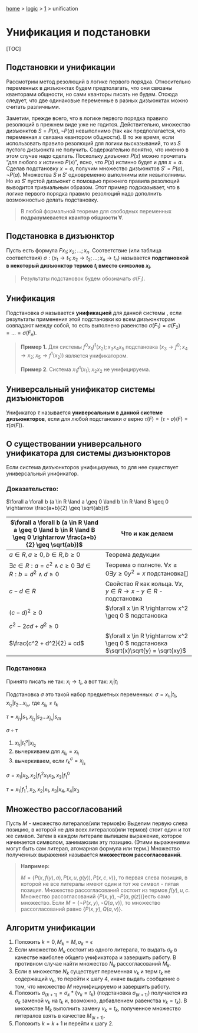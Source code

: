 <script type="text/x-mathjax-config">MathJax.Hub.Config({tex2jax: {inlineMath: [['$','$'], ['\(','\)']]}});</script><script src='https://cdnjs.cloudflare.com/ajax/libs/mathjax/2.7.5/MathJax.js?config=TeX-MML-AM_CHTML' async></script>

[home](../../../) > [logic](../../) > [1](../) > unification

# Унификация и подстановки

[TOC]

## Подстановки и унификации

Рассмотрим метод резолюций в логике первого порядка. Относительно переменных в дизъюнктах будем предполагать, что они связаны кванторами общности, но сами кванторы писать не будем. Отсюда следует, что две одинаковые переменные в разных дизъюнктах можно считать различными.

Заметим, прежде всего, что в логике первого порядка правило резолюций в прежнем виде уже не годится. Действительно, множество дизъюнктов $S = {P(x), \neg P(a)}$ невыполнимо (так как предполагается, что переменная $x$ связана квантором общности). В то же время, если использовать правило резолюций для логики высказываний, то из $S$ пустого дизъюнкта не получить. Содержательно понятно, что именно в этом случае надо сделать. Поскольку дизъюнкт $P(x)$ можно прочитать “для любого $x$ истинно $P(x)$”, ясно, что $P(x)$ истинно будет и для $x = a$. Сделав подстановку $х = a$, получим множество дизъюнктов $S'= {P(a), \neg P(a)}$. Множества $S$ и $S'$ одновременно выполнимы или невыполнимы. Но из $S'$ пустой дизъюнкт с помощью прежнего правила резолюций выводится тривиальным образом. Этот пример подсказывает, что в логике первого порядка правило резолюций надо дополнить возможностью делать подстановку.

> В любой формальной теореме для свободных переменных __подразумевается квантор общности $\forall$__.

## Подстановка в дизъюнктор

Пусть есть формула $F{x_1; x_2; ...; x_n}$. Соответствие (или таблица соответствия) $\sigma: (x_1 \rightarrow t_1; x_2 \rightarrow t_2; ...; x_n \rightarrow t_n)$ называется **подстановкой в некоторый дизъюнктор термов $t_i$ вместо символов $x_i$**.

> Результаты подстановок будем обозначать $\sigma(F_i)$. 

## Унификация

Подстановка $\sigma$ называется **унификацией** для данной системы , если результаты применения этой подстановки ко всем дизъюнкторам совпадают между собой, то есть выполнено равенство $\sigma(F_1)=\sigma(F_2)=...=\sigma(F_n)$. 

> **Пример 1.** Для системы ${f^0x_1f^1(x_2);x_3x_4x_5}$ подстановка $(x_3 \rightarrow f^0; x_4 \rightarrow x_2; x_5 \rightarrow f^1(x_2))$ является унификатором.
>
> **Пример 2**. Система ${x_1f^1(x_1);x_2x_2}$ не унифицируема.

## Универсальный унификатор системы дизъюнкторов

Унификатор $\tau$ называется **универсальным в данной системе дизъюнкторов**, если для любой подстановки $\sigma$ верно $\tau(F) = (\tau \circ \sigma)(F) = \tau(\sigma(F))$.

## О существовании универсального унификатора для системы дизъюнкторов

Если система дизъюнкторов унифицируема, то для нее существует универсальный унификатор.

### Доказательство:

$\forall a \forall b (a \in R \land a \geq 0 \land b \in R \land B \geq 0 \rightarrow \frac{a+b}{2} \geq \sqrt{ab})$

| $\forall a \forall b (a \in R \land a \geq 0 \land b \in R \land B \geq 0 \rightarrow \frac{a+b}{2} \geq \sqrt{ab})$ | Что и как делаем                                             |
| ------------------------------------------------------------ | ------------------------------------------------------------ |
| $a \in R, a \geq 0, b \in R, b \geq 0$                       | Теорема дедукции                                             |
| $\exists c \in R: a = c^2 \land c \geq 0\ \exists d \in R: b = d^2 \land d \geq 0$ | Теорема о полноте. $\forall x \geq 0 \exists y \geq 0 y^2 = x$ подстановка[] |
| $c - d \in R$                                                | Свойство $R$ как кольца. $\forall x, y \in R \rightarrow x -y \in R$ - подстановка |
| $(c - d) ^2 \geq 0$                                          | $\forall x \in R \rightarrow x^2 \geq 0 $ подстановка        |
| $c^2 - 2cd + d^2 \geq 0$                                     |                                                              |
| $\frac{c^2 + d^2}{2} = cd$                                   | $\forall x \in R \rightarrow x^2 \geq 0 $ подстановка $\sqrt{x}\sqrt{y} = \sqrt{xy}$ |

### Подстановка

Принято писать не так: $x_i \rightarrow t_i$, а вот так: $x_i | t_i$

Подстановка $\sigma$ это такой набор предметных переменных: $\sigma = {x_{i_1} | t_1, x_{i_2} | t_2 ... x_{i_n}}$, где $x_{j_k} \neq t_k$ 

$\tau = {x_{j_1} | s_1, x_{j_2}| s_2 ... x_{j_n} | s_m}$

$\sigma \circ \tau$

1. ${x_{i_1} | t_1^{\sigma} | x_{i_2}}$
2. вычеркиваем для $x_{j_k} = x_{i_l}$
3. вычеркиваем, если $r_k^{\sigma} = x_{j_k}$

$\sigma = {x_1 | x_2 , x_2 | f^2_1 x_1 x_3, x_3 | f_1^0}$

$\tau = {x_1 | f_1^1 , x_2, x_2 | x_1, x_3 | x_4, x_4 | x_3}$

## Множество рассогласований

Пусть $M$ - множество литералов(или термов)ю Выделим первую слева позицию, в которой не для всех литералов(или термов) стоит один и тот же символ. Затем в каждом литерале выпишем выражение, которое начинается символом, занимаюзим эту позицию. (Этими выражениями могут быть сам литерал, атомарная формула или терм.) Множество полученных выражений называется __множеством рассогласований__.

> **Например:**
>
> $M = \{P(x, f(y), a), P(x, u, g(y)), P(x, c, v)\}​$, то первая слева позиция, в которой не все литералы имеют один и тот же символ - пятая позиция. Множество рассогласований состоит из термов $f(y), u, c​$. Множество рассогласований $\{P(x, y), \neg P(a, g(z))\}​$ есть само множество. Если $M = \{\neg P(x, y), \neg Q(a, v)\}​$, то множество рассогласований равно $\{P(x, y), Q(a, v)\}​$.

## Алгоритм унификации

1. Положить $k=0, M_k = M, \sigma_k = \epsilon$
2. Если множество $M_k$ состоит из одного литерала, то выдать $\sigma_k$ в качестве наиболее общего унификатора и завершить работу. В противном случае найти множество $N_k$ рассогласований $M_k$.
3. Если в множестве $N_k$ существует переменная $v_k$ и терм $t_k$ не содержащий $v_k$, то перейти к шагу 4, иначе выдать сообщение о том, что множество $M$ неунифицируемо и завершить работу.
4. Положить $\sigma_(k+1) = \sigma_k * \{v_k = t_k\}$ (подстановка $\sigma_(k+1))$ получается из $\sigma_k$ заменой $v_k$ на $t_k$ и, возможно, добавлением равенства $v_k = t_k$). В множестве $M_k$ выполнить замену $v_k = t_k$, полученное множество литералов взять в качестве $M_(k+1)$.
5. Положить $k = k+1$ и перейти к шагу 2.

